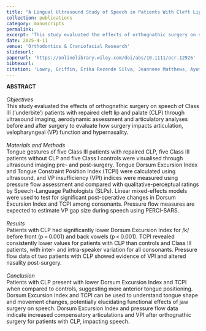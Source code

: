 ```yaml
---
title: "A Lingual Ultrasound Study of Speech in Patients With Cleft Lip and Palate Following Orthognathic Surgery"
collection: publications
category: manuscripts
permalink: 
excerpt: 'This study evaluated the effects of orthognathic surgery on speech of Class III (‘underbite’) patients with repaired cleft lip and palate (CLP) through ultrasound imaging, aerodynamic assessment and articulatory analyses before and after surgery to evaluate how surgery impacts articulation, velopharyngeal (VP) function and hypernasality.'
date: 2025-4-11
venue: 'Orthodontics & Craniofacial Research'
slidesurl: 
paperurl: 'https://onlinelibrary.wiley.com/doi/abs/10.1111/ocr.12926'
bibtexurl: 
citation: 'Lowry, Griffin, Erika Rezende Silva, Jeannene Matthews, Ayumi Shoji, Timothy Turvey, George Blakey, David Zajac, Jeff Mielke, and Laura Anne Jacox. (2025). &quot;A Lingual Ultrasound Study of Speech in Patients With Cleft Lip and Palate Following Orthognathic Surgery.&quot; <i>Orthodontics & Craniofacial Research</i>.'
---
```


**ABSTRACT** <br> <br>
*Objectives* <br>
This study evaluated the effects of orthognathic surgery on speech of Class III (‘underbite’) patients with repaired cleft lip and palate (CLP) through ultrasound imaging, aerodynamic assessment and articulatory analyses before and after surgery to evaluate how surgery impacts articulation, velopharyngeal (VP) function and hypernasality. <br> <br>
*Materials and Methods* <br>
Tongue gestures of five Class III patients with repaired CLP, five Class III patients without CLP and five Class I controls were visualised through ultrasound imaging pre- and post-surgery. Tongue Dorsum Excursion Index and Tongue Constraint Position Index (TCPI) were calculated using ultrasound, and VP insufficiency (VPI) indices were measured using pressure flow assessment and compared with qualitative-perceptual ratings by Speech-Language Pathologists (SLPs). Linear mixed-effects models were used to test for significant post-operative changes in Dorsum Excursion Index and TCPI among consonants. Pressure flow measures are expected to estimate VP gap size during speech using PERCI-SARS. <br> <br>
*Results* <br>
Patients with CLP had significantly lower Dorsum Excursion Index for /k/ before front (p = 0.001) and back vowels (p < 0.001). TCPI revealed consistently lower values for patients with CLP than controls and Class III patients, with inter- and intra-speaker variation for all consonants. Pressure flow data of two patients with CLP showed evidence of VPI and altered nasality post-surgery. <br> <br>
*Conclusion* <br>
Patients with CLP present with lower Dorsum Excursion Index and TCPI when compared to controls, suggesting more anterior tongue positioning. Dorsum Excursion Index and TCPI can be used to understand tongue shape and movement changes, potentially elucidating functional effects of jaw surgery on speech. Dorsum Excursion Index and pressure flow data indicate increased compensatory articulations and VPI after orthognathic surgery for patients with CLP, impacting speech. 
